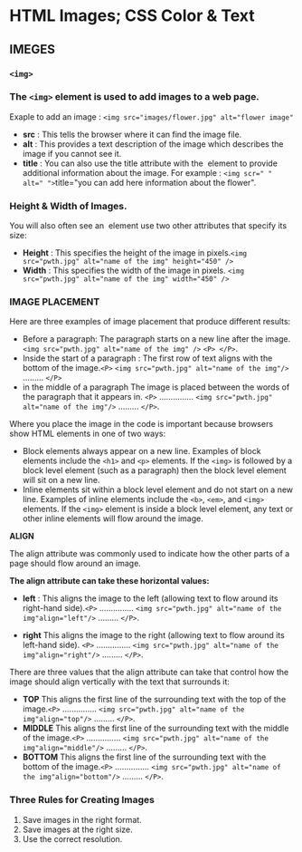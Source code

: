 # **HTML Images; CSS Color & Text**
## **IMEGES**
### **`<img>`**
### The `<img>` element is used to add images to a web page.
Exaple to add an image : `<img src="images/flower.jpg" alt="flower image"`
* **src** :
This tells the browser where
it can find the image file.
* **alt** :
This provides a text description
of the image which describes the
image if you cannot see it.
* **title** :
You can also use the title
attribute with the <img> element
to provide additional information
about the image. For example : `<img scr=" " alt=" ">`title="you can add here information about the flower".
### **Height & Width of Images.**
You will also often see an <img>
element use two other attributes
that specify its size:
* **Height** :
This specifies the height of the
image in pixels.`<img src="pwth.jpg" alt="name of the img" height="450" />`
* **Width** :
This specifies the width of the
image in pixels. `<img src="pwth.jpg" alt="name of the img" width="450" />`
### **IMAGE PLACEMENT**
Here are three
examples of image placement
that produce different results:
* Before a paragraph:
The paragraph starts on a new
line after the image.`<img src="pwth.jpg" alt="name of the img" />` 
`<P> </P>`.
* Inside the start of a
paragraph :
The first row of text aligns with
the bottom of the image.`<P>`  `<img src="pwth.jpg" alt="name of the img"/>` ......... `</P>`
* in the middle of a
paragraph
The image is placed between the
words of the paragraph that it
appears in. `<P>` ............... `<img src="pwth.jpg" alt="name of the img"/>` ......... `</P>`.


Where you place the image in
the code is important because
browsers show HTML elements
in one of two ways:
* Block elements always appear
on a new line. Examples of block
elements include the `<h1>` and
`<p>` elements.
If the `<img>` is followed by a
block level element (such as a
paragraph) then the block level
element will sit on a new line.
* Inline elements sit within a
block level element and do not
start on a new line. Examples of
inline elements include the `<b>`,
`<em>`, and `<img>` elements.
If the `<img>` element is inside a
block level element, any text or
other inline elements will flow
around the image.

**ALIGN** 

The align attribute was
commonly used to indicate how
the other parts of a page should
flow around an image.

**The align attribute can take
these horizontal values:**
* **left** : 
This aligns the image to the left
(allowing text to flow around its
right-hand side).`<P>` ............... `<img src="pwth.jpg" alt="name of the img"align="left"/>` ......... `</P>`.

* **right**
This aligns the image to the right
(allowing text to flow around its
left-hand side). `<P>` ............... `<img src="pwth.jpg" alt="name of the img"align="right"/>` ......... `</P>`.

There are three values that the
align attribute can take that
control how the image should
align vertically with the text that
surrounds it:
* **TOP**
This aligns the first line of the
surrounding text with the top of
the image.`<P>` ............... `<img src="pwth.jpg" alt="name of the img"align="top"/>` ......... `</P>`.
* **MIDDLE**
This aligns the first line of the
surrounding text with the middle
of the image.`<P>` ............... `<img src="pwth.jpg" alt="name of the img"align="middle"/>` ......... `</P>`.
* **BOTTOM**
This aligns the first line of the
surrounding text with the bottom
of the image.`<P>` ............... `<img src="pwth.jpg" alt="name of the img"align="bottom"/>` ......... `</P>`.
### Three Rules for Creating Images
1. Save images in the right format.
2. Save images at
the right size.
3. Use the correct
resolution.

